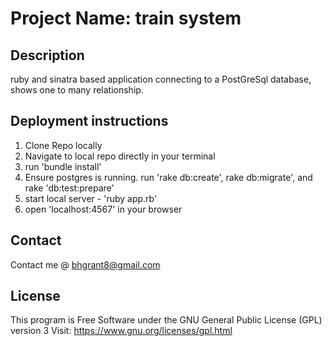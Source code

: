 # Project Name: train system

## Description

ruby and sinatra based application connecting to a PostGreSql database, shows one to many relationship.
## Deployment instructions
  1. Clone Repo locally
  2. Navigate to local repo directly in your terminal
  3. run 'bundle install'
  4. Ensure postgres is running. run 'rake db:create', rake db:migrate', and rake 'db:test:prepare'
  4. start local server - 'ruby app.rb'
  5. open 'localhost:4567' in your browser
## Contact
  Contact me @ <a href="mailto:bhgrant@gmail.com">bhgrant8@gmail.com</a><br>

## License
  This program is Free Software under the GNU General Public License (GPL) version 3
  Visit: https://www.gnu.org/licenses/gpl.html
